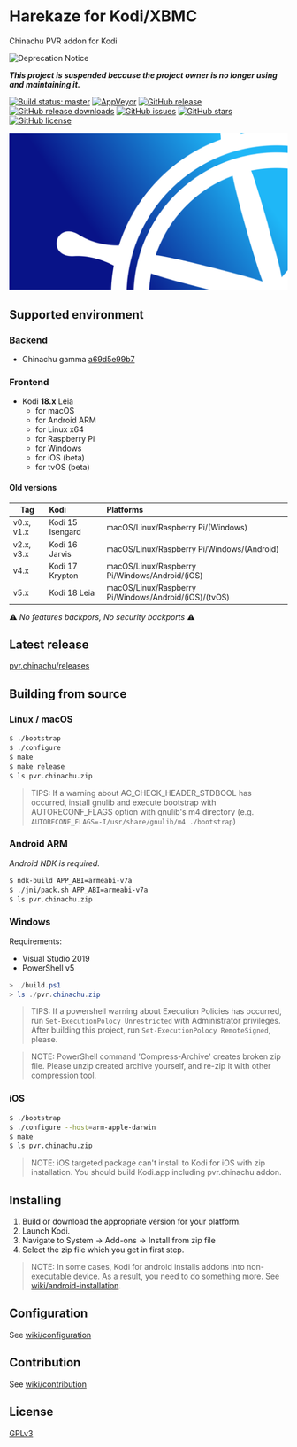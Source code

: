 # Harekaze for Kodi/XBMC
Chinachu PVR addon for Kodi

![Deprecation Notice](https://img.shields.io/badge/%E2%9A%A0%20Notice-Deprecation-yellow?style=for-the-badge)

_**This project is suspended because the project owner is no longer using and maintaining it.**_

[![Build status: master](https://img.shields.io/travis/Harekaze/pvr.chinachu/master.svg?maxAge=259200&style=flat-square)](https://travis-ci.org/Harekaze/pvr.chinachu/)
[![AppVeyor](https://img.shields.io/appveyor/ci/mzyy94/pvr-chinachu.svg?maxAge=2592000&style=flat-square)](https://ci.appveyor.com/project/mzyy94/pvr-chinachu)
[![GitHub release](https://img.shields.io/github/release/Harekaze/pvr.chinachu.svg?maxAge=259200&style=flat-square)](https://github.com/Harekaze/pvr.chinachu/releases)
[![GitHub release downloads](https://img.shields.io/github/downloads/Harekaze/pvr.chinachu/total.svg?style=flat-square)](https://github.com/Harekaze/pvr.chinachu/releases)
[![GitHub issues](https://img.shields.io/github/issues/Harekaze/pvr.chinachu.svg?style=flat-square)](https://github.com/Harekaze/pvr.chinachu/issues)
[![GitHub stars](https://img.shields.io/github/stars/Harekaze/pvr.chinachu.svg?style=flat-square)](https://github.com/Harekaze/pvr.chinachu/stargazers)
[![GitHub license](https://img.shields.io/badge/license-GPLv3-orange.svg?style=flat-square)](https://raw.githubusercontent.com/Harekaze/pvr.chinachu/master/LICENSE)

![fanart](/template/pvr.chinachu/fanart.png)

## Supported environment

### Backend
- Chinachu gamma [a69d5e99b7](https://github.com/Chinachu/Chinachu/commit/a69d5e99b75ddd770146e65d6171704be28ec01a)

### Frontend
- Kodi **18.x** Leia
  + for macOS
  + for Android ARM
  + for Linux x64
  + for Raspberry Pi
  + for Windows
  + for iOS (beta)
  + for tvOS (beta)

#### Old versions

|  Tag       | Kodi             | Platforms
|------------|:-----------------|:--
| v0.x, v1.x | Kodi 15 Isengard | macOS/Linux/Raspberry Pi/(Windows)
| v2.x, v3.x | Kodi 16 Jarvis   | macOS/Linux/Raspberry Pi/Windows/(Android)
| v4.x       | Kodi 17 Krypton  | macOS/Linux/Raspberry Pi/Windows/Android/(iOS)
| v5.x       | Kodi 18 Leia     | macOS/Linux/Raspberry Pi/Windows/Android/(iOS)/(tvOS)

:warning: *No features backpors, No security backports* :warning:

## Latest release

[pvr.chinachu/releases](https://github.com/Harekaze/pvr.chinachu/releases)

## Building from source

### Linux / macOS
```sh
$ ./bootstrap
$ ./configure
$ make
$ make release
$ ls pvr.chinachu.zip
```
> TIPS: If a warning about AC_CHECK_HEADER_STDBOOL has occurred, install gnulib and execute bootstrap with
> AUTORECONF_FLAGS option with gnulib's m4 directory (e.g. `AUTORECONF_FLAGS=-I/usr/share/gnulib/m4 ./bootstrap`)

### Android ARM
*Android NDK is required.*

```sh
$ ndk-build APP_ABI=armeabi-v7a
$ ./jni/pack.sh APP_ABI=armeabi-v7a
$ ls pvr.chinachu.zip
```

### Windows

Requirements:
- Visual Studio 2019
- PowerShell v5

```powershell
> ./build.ps1
> ls ./pvr.chinachu.zip
```
> TIPS: If a powershell warning about Execution Policies has occurred, run `Set-ExecutionPolocy Unrestricted`
> with Administrator privileges. After building this project, run `Set-ExecutionPolocy RemoteSigned`, please.

> NOTE: PowerShell command 'Compress-Archive' creates broken zip file.
> Please unzip created archive yourself, and re-zip it with other compression tool.

### iOS
```sh
$ ./bootstrap
$ ./configure --host=arm-apple-darwin
$ make
$ ls pvr.chinachu.zip
```
> NOTE: iOS targeted package can't install to Kodi for iOS with zip installation.
> You should build Kodi.app including pvr.chinachu addon.

## Installing

1. Build or download the appropriate version for your platform.
2. Launch Kodi.
3. Navigate to System -> Add-ons -> Install from zip file
4. Select the zip file which you get in first step.

> NOTE: In some cases, Kodi for android installs addons into non-executable device. As a result, you need to do something more.
> See [wiki/android-installation](https://github.com/Harekaze/pvr.chinachu/wiki/android-installation).

## Configuration

See [wiki/configuration](https://github.com/Harekaze/pvr.chinachu/wiki/configuration)

## Contribution

See [wiki/contribution](https://github.com/Harekaze/pvr.chinachu/wiki/contribution)

## License

[GPLv3](LICENSE)
